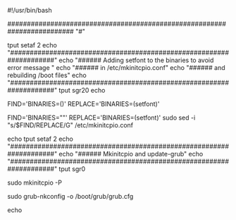 #!/usr/bin/bash

#########################################################################
"#"

tput setaf 2
echo  "####################################################################"
echo  "######  Adding setfont to the binaries to avoid error message "
echo  "######  in /etc/mkinitcpio.conf"
echo  "######  and rebuilding /boot files"
echo  "####################################################################"
tput sgr20
echo

FIND='BINARIES=()'
REPLACE='BINARIES=(setfont)'

FIND='BINARIES=""'
REPLACE='BINARIES=(setfont)'
sudo sed -i "s/$FIND/REPLACE/G" /etc/mkinitcpio.conf

echo
tput setaf 2
echo  "####################################################################"
echo  "######  Mkinitcpio and update-grub"
echo  "####################################################################"
tput sgr0

sudo mkinitcpio -P

sudo grub-nkconfig -o /boot/grub/grub.cfg

echo

